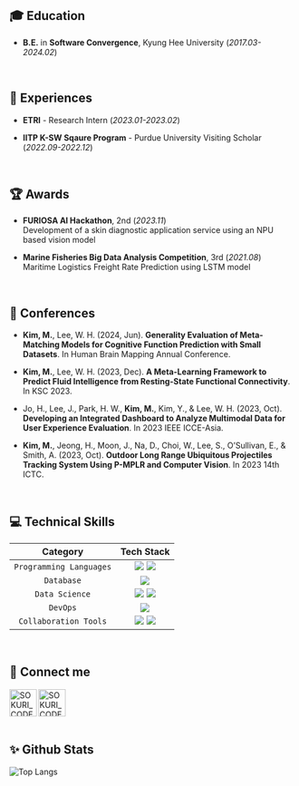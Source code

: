 
<!--
**MinJaeKim2796/MinJaeKim2796** is a ✨ _special_ ✨ repository because its `README.md` (this file) appears on your GitHub profile.

Here are some ideas to get you started:

- 🔭 I’m currently working on ...
- 🌱 I’m currently learning ...
- 👯 I’m looking to collaborate on ...
- 🤔 I’m looking for help with ...
- 💬 Ask me about ...
- 📫 How to reach me: ...
- 😄 Pronouns: ...
- ⚡ Fun fact: ...
-->
## 🎓 **Education**
* **B.E.** in **Software Convergence**, Kyung Hee University (_2017.03-2024.02_)
<br/>

## 💼 Experiences
- **ETRI** - Research Intern (_2023.01-2023.02_)<br/>
  
- **IITP K-SW Sqaure Program** - Purdue University Visiting Scholar (_2022.09-2022.12_)<br/>
<br/>

   
## 🏆 Awards
- **FURIOSA AI Hackathon**, 2nd (_2023.11_)<br/>
Development of a skin diagnostic application service using an NPU based vision model<br/>

- **Marine Fisheries Big Data Analysis Competition**, 3rd (_2021.08_)<br/>
Maritime Logistics Freight Rate Prediction using LSTM model
<br/>

## 📜 Conferences
- **Kim, M.**, Lee, W. H. (2024, Jun). **Generality Evaluation of Meta-Matching Models for Cognitive Function Prediction with Small Datasets**. In Human Brain Mapping Annual Conference.<br/>

- **Kim, M.**, Lee, W. H. (2023, Dec). **A Meta-Learning Framework to Predict Fluid Intelligence from Resting-State Functional Connectivity**. In KSC 2023.<br/>

- Jo, H., Lee, J., Park, H. W., **Kim, M.**, Kim, Y., \& Lee, W. H. (2023, Oct). **Developing an Integrated Dashboard to Analyze Multimodal Data for User Experience Evaluation**. In 2023 IEEE ICCE-Asia.<br/>

- **Kim, M.**, Jeong, H., Moon, J., Na, D., Choi, W., Lee, S., O’Sullivan, E., \& Smith, A. (2023, Oct). **Outdoor Long Range Ubiquitous Projectiles Tracking System Using P-MPLR and Computer Vision**. In 2023 14th ICTC.<br/>
<br/>

## 💻 Technical Skills

| Category | Tech Stack |
|:---:|:---:|
| `Programming Languages` |<a href="" target="_blank"><img src="https://img.shields.io/badge/Python-3776AB?style=flat&logo=Python&logoColor=white"/></a>  <a href="" target="_blank"><img src="https://img.shields.io/badge/R-276DC3?style=flat&logo=R&logoColor=white"/></a>|
| `Database` | <a href="" target="_blank"><img src="https://img.shields.io/badge/mysql-%2300f.svg?style=flate&logo=mysql&logoColor=white"/></a> |
| `Data Science` | <a href="" target="_blank"><img src="https://img.shields.io/badge/PyTorch-EE4C2C?style=flat&logo=PyTorch&logoColor=white"/></a> <img src="https://img.shields.io/badge/Tensorflow-FF6F00?style=flat&logo=Tensorflow&logoColor=white"/></a> |
| `DevOps` | <a href="" target="_blank"><img src="https://img.shields.io/badge/Docker-2496ED?style=flat&logo=Docker&logoColor=white"/></a> |
| `Collaboration Tools` | <a href="" target="_blank"><img src="https://img.shields.io/badge/notion-000000?style=flat&logo=notion&logoColor=white"/></a> <a href="" target="_blank"><img src="https://img.shields.io/badge/slack-4A154B?style=flat&logo=slack&logoColor=white"/></a> |

<br/>


## 👀 Connect me

[<img align="left" alt="SOKURI_CODE | LinkedIn" width="48px" src="https://img.icons8.com/color/48/000000/linkedin.png" />][linkedin]
[<img align="left" alt="SOKURI_CODE | Gmail" width="48px" src="https://img.icons8.com/color/48/000000/gmail.png"/>][gmail]

[linkedin]: https://www.linkedin.com/in/minjae-kim-95147924b
[gmail]: mailto:kmj5596@khu.ac.kr
<br/>

<br/>
<br/>

## ✨ Github Stats

<!--![Anurag's GitHub stats](https://github-readme-stats.vercel.app/api?username=MinjaeKim2796&theme=blue-green&show_icons=true)
-->
![Top Langs](https://github-readme-stats.vercel.app/api/top-langs/?username=MinjaeKim2796&layout=compact&theme=tokyonight)





<!--



## 🔠 Copyrights
C-2023-044704
C-2023-053985
-->


